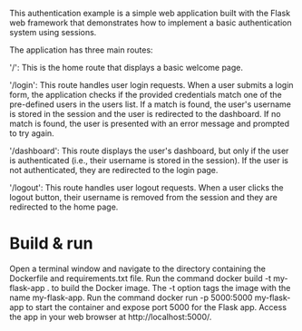 This authentication example is a simple web application built with the Flask web framework that demonstrates how to implement a basic authentication system using sessions.

The application has three main routes:

'/': This is the home route that displays a basic welcome page.

'/login': This route handles user login requests. When a user submits a login form, the application checks if the provided credentials match one of the pre-defined users in the users list. If a match is found, the user's username is stored in the session and the user is redirected to the dashboard. If no match is found, the user is presented with an error message and prompted to try again.

'/dashboard': This route displays the user's dashboard, but only if the user is authenticated (i.e., their username is stored in the session). If the user is not authenticated, they are redirected to the login page.

'/logout': This route handles user logout requests. When a user clicks the logout button, their username is removed from the session and they are redirected to the home page.

# Build & run
Open a terminal window and navigate to the directory containing the Dockerfile and requirements.txt file.
Run the command docker build -t my-flask-app . to build the Docker image. The -t option tags the image with the name my-flask-app.
Run the command docker run -p 5000:5000 my-flask-app to start the container and expose port 5000 for the Flask app.
Access the app in your web browser at http://localhost:5000/.
